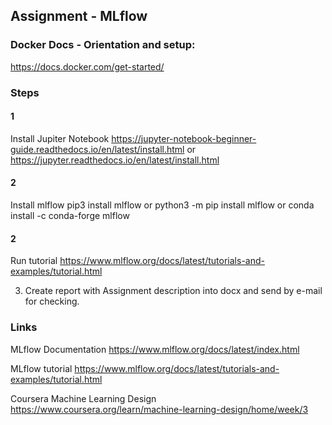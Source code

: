 ## Assignment - MLflow
### Docker Docs - Orientation and setup:
https://docs.docker.com/get-started/

### Steps


#### 1
Install Jupiter Notebook
https://jupyter-notebook-beginner-guide.readthedocs.io/en/latest/install.html
or
https://jupyter.readthedocs.io/en/latest/install.html

#### 2
Install mlflow
 pip3 install mlflow
or
 python3 -m pip install mlflow
or
 conda install -c conda-forge mlflow

#### 2
Run tutorial
https://www.mlflow.org/docs/latest/tutorials-and-examples/tutorial.html


3. Create report with Assignment description into docx and send by e-mail for checking.


### Links
MLflow Documentation
https://www.mlflow.org/docs/latest/index.html

MLflow tutorial
https://www.mlflow.org/docs/latest/tutorials-and-examples/tutorial.html

Coursera Machine Learning Design
https://www.coursera.org/learn/machine-learning-design/home/week/3
